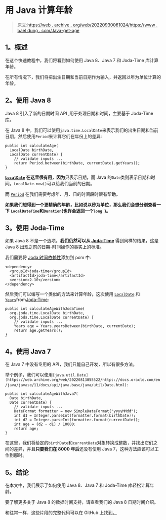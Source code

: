 # 用 Java 计算年龄

> 原文:[https://web . archive . org/web/20220930061024/https://www . bael dung . com/Java-get-age](https://web.archive.org/web/20220930061024/https://www.baeldung.com/java-get-age)

## **1。概述**

在这个快速教程中，我们将看到如何使用 Java 8、Java 7 和 Joda-Time 库计算年龄。

在所有情况下，我们将把出生日期和当前日期作为输入，并返回以年为单位计算的年龄。

## **2。使用 Java 8**

Java 8 引入了新的日期时间 API ,用于处理日期和时间，主要基于 Joda-Time 库。

在 Java 8 中，我们可以使用`java.time.LocalDate`来表示我们的出生日期和当前日期，然后使用`Period`来计算它们在年份上的差异:

```
public int calculateAge(
  LocalDate birthDate,
  LocalDate currentDate) {
    // validate inputs ...
    return Period.between(birthDate, currentDate).getYears();
}
```

**[`LocalDate`](https://web.archive.org/web/20220813055522/https://docs.oracle.com/en/java/javase/11/docs/api/java.base/java/time/LocalDate.html) 在这里很有用，因为**只表示日期，而 Java 的`Date`类则表示日期和时间。`LocalDate.now()`可以给我们当前的日期。

而 [`Period`](https://web.archive.org/web/20220813055522/https://docs.oracle.com/en/java/javase/11/docs/api/java.base/java/time/Period.html) 在我们需要考虑年、月、日的时间段时很有帮助。

**如果我们想得到一个更精确的年龄，比如说以秒为单位，那么我们会想分别查看一下** **`LocalDateTime`和`Duration`(也许会返回一个`long `)。**

## **3。使用 Joda-Time**

如果 Java 8 不是一个选项，**我们仍然可以从 [Joda-Time](https://web.archive.org/web/20220813055522/http://www.joda.org/joda-time/)** 得到同样的结果，这是 Java 8 出现之前的日期-时间操作的事实上的标准。

我们需要将 [Joda 时间依赖性](https://web.archive.org/web/20220813055522/https://search.maven.org/classic/#artifactdetails%7Cjoda-time%7Cjoda-time%7C2.10%7Cjar)添加到 pom 中:

```
<dependency>
  <groupId>joda-time</groupId>
  <artifactId>joda-time</artifactId>
  <version>2.10</version>
</dependency>
```

然后我们可以编写一个类似的方法来计算年龄，这次使用 [`LocalDate`](https://web.archive.org/web/20220813055522/http://www.joda.org/joda-time/apidocs/index.html) 和[`Years`](https://web.archive.org/web/20220813055522/http://joda-time.sourceforge.net/apidocs/org/joda/time/Years.html)from[Joda-Time](/web/20220813055522/https://www.baeldung.com/joda-time):

```
public int calculateAgeWithJodaTime(
  org.joda.time.LocalDate birthDate,
  org.joda.time.LocalDate currentDate) {
    // validate inputs ...
    Years age = Years.yearsBetween(birthDate, currentDate);
    return age.getYears();   
}
```

## **4。使用 Java 7**

在 Java 7 中没有专用的 API，我们只能自己开发，所以有很多方法。

举个例子，我们可以使用`[java.util.Date](https://web.archive.org/web/20220813055522/https://docs.oracle.com/en/java/javase/11/docs/api/java.base/java/util/Date.html)`:

```
public int calculateAgeWithJava7(
  Date birthDate, 
  Date currentDate) {            
    // validate inputs ...                                                                               
    DateFormat formatter = new SimpleDateFormat("yyyyMMdd");                           
    int d1 = Integer.parseInt(formatter.format(birthDate));                            
    int d2 = Integer.parseInt(formatter.format(currentDate));                          
    int age = (d2 - d1) / 10000;                                                       
    return age;                                                                        
}
```

在这里，我们将给定的`birthDate`和`currentDate`对象转换成整数，并找出它们之间的差异，并且**只要我们在 8000 年后**还没有使用 Java 7，这种方法应该可以工作到那时。

## **5。结论**

在本文中，我们展示了如何使用 Java 8、Java 7 和 Joda-Time 库轻松计算年龄。

要了解更多关于 Java 8 的数据时间支持，请查看我们的 Java 8 日期时间介绍。

和往常一样，这些片段的完整代码可以在 GitHub 上找到[。](https://web.archive.org/web/20220813055522/https://github.com/eugenp/tutorials/tree/master/core-java-modules/core-java-date-operations-1)